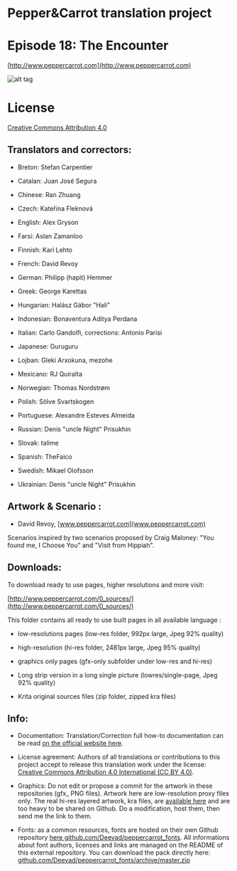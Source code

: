 # Pepper&Carrot translation project
# Episode 18: The Encounter

[http://www.peppercarrot.com](http://www.peppercarrot.com)

![alt tag](gfx_Pepper-and-Carrot_by-David-Revoy_E18.png)


License
=======

[Creative Commons Attribution 4.0](https://creativecommons.org/licenses/by/4.0/)

## Translators and correctors:

* Breton: Stefan Carpentier

* Catalan: Juan José Segura

* Chinese: Ran Zhuang

* Czech: Kateřina Fleknová

* English: Alex Gryson

* Farsi: Aslan Zamanloo

* Finnish: Kari Lehto

* French: David Revoy

* German: Philipp (hapit) Hemmer

* Greek: George Karettas

* Hungarian: Halász Gábor "Hali"

* Indonesian: Bonaventura Aditya Perdana

* Italian: Carlo Gandolfi, corrections: Antonio Parisi

* Japanese: Guruguru

* Lojban: Gleki Arxokuna, mezohe

* Mexicano: RJ Quiralta

* Norwegian: Thomas Nordstrøm

* Polish: Sölve Svartskogen

* Portuguese: Alexandre Esteves Almeida

* Russian: Denis "uncle Night" Prisukhin

* Slovak: talime

* Spanish: TheFaico

* Swedish: Mikael Olofsson

* Ukrainian: Denis "uncle Night" Prisukhin


## Artwork & Scenario :

* David Revoy, [www.peppercarrot.com](www.peppercarrot.com)

Scenarios inspired by two scenarios proposed by Craig Maloney: "You found me, I Choose You" and "Visit from Hippiah".


## Downloads:

To download ready to use pages, higher resolutions and more visit:

[http://www.peppercarrot.com/0_sources/](http://www.peppercarrot.com/0_sources/)


This folder contains all ready to use built pages in all available language :

* low-resolutions pages (low-res folder, 992px large, Jpeg 92% quality)

* high-resolution (hi-res folder, 2481px large, Jpeg 95% quality)

* graphics only pages (gfx-only subfolder under low-res and hi-res)

* Long strip version in a long single picture (lowres/single-page, Jpeg 92% quality)

* Krita original sources files (zip folder, zipped kra files)


## Info:

- Documentation: Translation/Correction full how-to documentation can be read [on the official website here](http://www.peppercarrot.com/fr/article267/how-to-add-a-translation-or-a-correction).

- License agreement: Authors of all translations or contributions to this project accept to release this translation work under the license: [Creative Commons Attribution 4.0 International (CC BY 4.0)](https://creativecommons.org/licenses/by/4.0/).

- Graphics: Do not edit or propose a commit for the artwork in these repositories (gfx_ PNG files). Artwork here are low-resolution proxy files only. The real hi-res layered artwork, kra files, are [available here](http://www.peppercarrot.com/en/static6/sources) and are too heavy to be shared on Github. Do a modification, host them, then send me the link to them.

- Fonts: as a common resources, fonts are hosted on their own Github repository [here  github.com/Deevad/peppercarrot_fonts](https://github.com/Deevad/peppercarrot_fonts). All informations about font authors, licenses and links are managed on the README of this external repository. You can download the pack directly here: [github.com/Deevad/peppercarrot_fonts/archive/master.zip](https://github.com/Deevad/peppercarrot_fonts/archive/master.zip)
